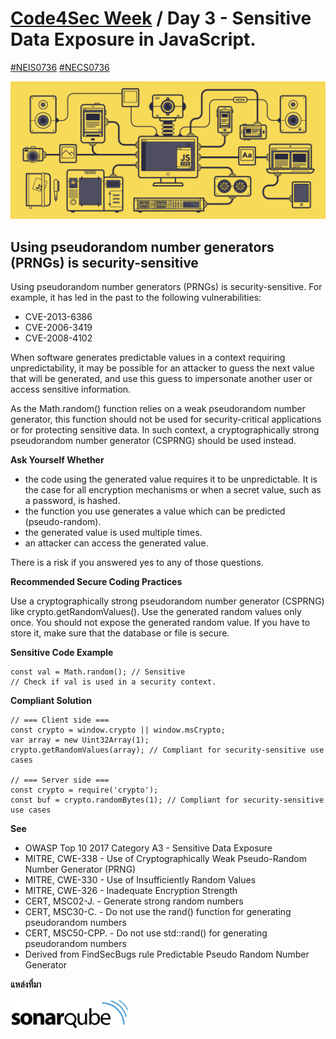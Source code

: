 # [Code4Sec Week](https://www.facebook.com/hashtag/code4sec) / Day 3 - Sensitive Data Exposure in JavaScript.
[#NEIS0736](https://www.facebook.com/hashtag/neis0736) [#NECS0736](https://www.facebook.com/hashtag/necs0736)

![JavaScript](/images/JS.gif)

## Using pseudorandom number generators (PRNGs) is security-sensitive

Using pseudorandom number generators (PRNGs) is security-sensitive. For example, it has led in the past to the following vulnerabilities:

* CVE-2013-6386
* CVE-2006-3419
* CVE-2008-4102

When software generates predictable values in a context requiring unpredictability, it may be possible for an attacker to guess the next value that will be generated, and use this guess to impersonate another user or access sensitive information.

As the Math.random() function relies on a weak pseudorandom number generator, this function should not be used for security-critical applications or for protecting sensitive data. In such context, a cryptographically strong pseudorandom number generator (CSPRNG) should be used instead.

**Ask Yourself Whether**

* the code using the generated value requires it to be unpredictable. It is the case for all encryption mechanisms or when a secret value, such as a password, is hashed.
* the function you use generates a value which can be predicted (pseudo-random).
* the generated value is used multiple times.
* an attacker can access the generated value.

There is a risk if you answered yes to any of those questions.

**Recommended Secure Coding Practices**

Use a cryptographically strong pseudorandom number generator (CSPRNG) like crypto.getRandomValues().
Use the generated random values only once.
You should not expose the generated random value. If you have to store it, make sure that the database or file is secure.

**Sensitive Code Example**

```
const val = Math.random(); // Sensitive
// Check if val is used in a security context.
```

**Compliant Solution**

```
// === Client side ===
const crypto = window.crypto || window.msCrypto;
var array = new Uint32Array(1);
crypto.getRandomValues(array); // Compliant for security-sensitive use cases

// === Server side ===
const crypto = require('crypto');
const buf = crypto.randomBytes(1); // Compliant for security-sensitive use cases
```

**See**
* OWASP Top 10 2017 Category A3 - Sensitive Data Exposure
* MITRE, CWE-338 - Use of Cryptographically Weak Pseudo-Random Number Generator (PRNG)
* MITRE, CWE-330 - Use of Insufficiently Random Values
* MITRE, CWE-326 - Inadequate Encryption Strength
* CERT, MSC02-J. - Generate strong random numbers
* CERT, MSC30-C. - Do not use the rand() function for generating pseudorandom numbers
* CERT, MSC50-CPP. - Do not use std::rand() for generating pseudorandom numbers
* Derived from FindSecBugs rule Predictable Pseudo Random Number Generator

**แหล่งที่มา**

[<img src="/images/sonarqube.svg" alt="SonarQube" height="50">](https://rules.sonarsource.com/javascript/RSPEC-2245)
